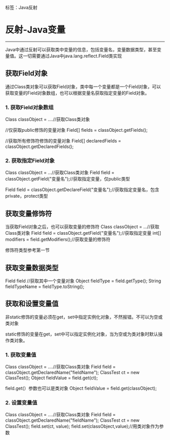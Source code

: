 ﻿标签：Java反射
# 反射-Java变量 #

---

Java中通过反射可以获取类中变量的信息，包括变量名，变量数据类型，甚至变量值。这一切需要通过Java中java.lang.reflect.Field类实现

## 获取Field对象 ##

通过Class类对象可以获取Field对象，类中每一个变量都是一个Field对象，可以获取变量的Field对象数组，也可以根据变量名获取指定变量的Field对象。

### 1. 获取Field对象数组 ###

Class classObject = ....//获取Class类对象

//仅获取public修饰的变量对象
Field[] fields = classObject.getFields();

//获取所有修饰符修饰的变量对象
Field[] declaredFields = classObject.getDeclaredFields();

### 2. 获取指定Field对象 ###

Class classObject = ...//获取Class类对象
Field field = classObject.getField("变量名");//获取指定变量，仅public类型

Field field = classObject.getDeclareField("变量名");//获取指定变量名，包含private，protect类型

## 获取变量修饰符 ##

当获取Field对象之后，也可以获取变量的修饰符
Class classObject = ...//获取Class类对象
Field field = classObject.getField("变量名");//获取指定变量
int[] modifiers = field.getModifiers();//获取变量的修饰符

修饰符类型参考第一节

## 获取变量数据类型 ##

Field field //获取其中一个变量对象
Object fieldType = field.getType();
String fieldTypeName = fieldType.toString();

## 获取和设置变量值 ##

非static修饰的变量必须在get，set中指定实例化对象，不然报错。不可以为空或类对象

static修饰的变量在get，set中可以指定实例化对象，当为空或为类对象时默认操作类对象。

### 1. 获取变量值 ###

Class classObject = ....//获取Class类对象
Field field = classObject.getDeclaredName("fieldName");
ClassTest ct = new ClassTest();
Object fieldValue = field.get(ct);

field.get(）参数也可以是类对象
Object fieldValue = field.get(classObject);

### 2. 设置变量值 ###

Class classObject = ....//获取Class类对象
Field field = classObject.getDeclaredName("fieldName");
ClassTest ct = new ClassTest();
field.set(ct, value);
field.set(classObject,value);//用类对象作为参数








